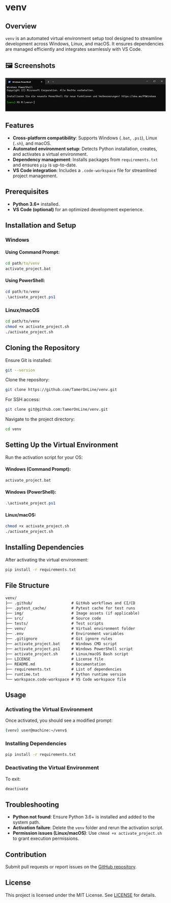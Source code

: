 
# venv

## Overview
`venv` is an automated virtual environment setup tool designed to streamline development across Windows, Linux, and macOS. It ensures dependencies are managed efficiently and integrates seamlessly with VS Code.

## 🖼 Screenshots
![Virtual environment activation](img/screenshot.png)

## Features
- **Cross-platform compatibility**: Supports Windows (`.bat`, `.ps1`), Linux (`.sh`), and macOS.
- **Automated environment setup**: Detects Python installation, creates, and activates a virtual environment.
- **Dependency management**: Installs packages from `requirements.txt` and ensures `pip` is up-to-date.
- **VS Code integration**: Includes a `.code-workspace` file for streamlined project management.

## Prerequisites
- **Python 3.6+** installed.
- **VS Code (optional)** for an optimized development experience.

## Installation and Setup
### Windows
#### Using Command Prompt:
```cmd
cd path/to/venv
activate_project.bat
```
#### Using PowerShell:
```powershell
cd path/to/venv
.\activate_project.ps1
```

### Linux/macOS
```bash
cd path/to/venv
chmod +x activate_project.sh
./activate_project.sh
```

## Cloning the Repository
Ensure Git is installed:
```bash
git --version
```
Clone the repository:
```bash
git clone https://github.com/TamerOnLine/venv.git
```
For SSH access:
```bash
git clone git@github.com:TamerOnLine/venv.git
```
Navigate to the project directory:
```bash
cd venv
```

## Setting Up the Virtual Environment
Run the activation script for your OS:
#### Windows (Command Prompt):
```cmd
activate_project.bat
```
#### Windows (PowerShell):
```powershell
.\activate_project.ps1
```
#### Linux/macOS:
```bash
chmod +x activate_project.sh
./activate_project.sh
```

## Installing Dependencies
After activating the virtual environment:
```bash
pip install -r requirements.txt
```

## File Structure
```
venv/
├── .github/                 # GitHub workflows and CI/CD
├── .pytest_cache/           # Pytest cache for test runs
├── img/                     # Image assets (if applicable)
├── src/                     # Source code
├── tests/                   # Test scripts
├── venv/                    # Virtual environment folder
├── .env                     # Environment variables
├── .gitignore               # Git ignore rules
├── activate_project.bat     # Windows CMD script
├── activate_project.ps1     # Windows PowerShell script
├── activate_project.sh      # Linux/macOS Bash script
├── LICENSE                  # License file
├── README.md                # Documentation
├── requirements.txt         # List of dependencies
├── runtime.txt              # Python runtime version
└── workspace.code-workspace # VS Code workspace file
```

## Usage
### Activating the Virtual Environment
Once activated, you should see a modified prompt:
```bash
(venv) user@machine:~/venv$
```

### Installing Dependencies
```bash
pip install -r requirements.txt
```

### Deactivating the Virtual Environment
To exit:
```bash
deactivate
```

## Troubleshooting
- **Python not found**: Ensure Python 3.6+ is installed and added to the system path.
- **Activation failure**: Delete the `venv` folder and rerun the activation script.
- **Permission issues (Linux/macOS)**: Use `chmod +x activate_project.sh` to grant execution permissions.

## Contribution
Submit pull requests or report issues on the [GitHub repository](https://github.com/TamerOnLine/venv).

## License
This project is licensed under the MIT License. See [LICENSE](LICENSE) for details.

